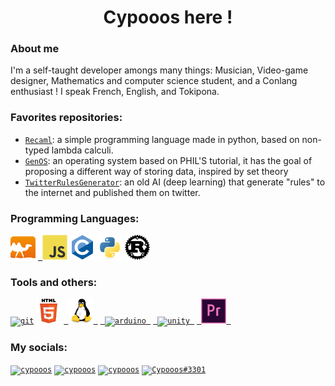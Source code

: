<h1 align="center">Cypooos here !</h1>
<h3 align="left">About me</h3>
<p>
  I'm a self-taught developer amongs many things: Musician, Video-game designer, Mathematics and computer science student, and a Conlang enthusiast !
  I speak French, English, and Tokipona.
</p>


<h3 align="left">Favorites repositories:</h3>
<p>
  <ul>
  <li><code><a href="https://github.com/Cypooos/Recaml">Recaml</a></code>: a simple programming language made in python, based on non-typed lambda calculi.</li>
  <li><code><a href="https://github.com/Cypooos/GenOS">GenOS</a></code>: an operating system based on PHIL'S tutorial, it has the goal of proposing a different way of storing data, inspired by set theory</li>
  <li><code><a href="https://github.com/Cypooos/TwitterRulesGenerator">TwitterRulesGenerator</a></code>: an old AI (deep learning) that generate "rules" to the internet and published them on twitter.</li>
  </ul>
</p>


<h3 align="left">Programming Languages:</h3>
<p align="left">
  <code><a href="https://ocaml.org/" target="_blank" rel="noreferrer"><img src="https://raw.githubusercontent.com/devicons/devicon/master/icons/ocaml/ocaml-original.svg" alt="Ocaml" width="40" height="40"/></a></code>
  <code><a href="https://developer.mozilla.org/en-US/docs/Web/JavaScript" target="_blank" rel="noreferrer"> <img src="https://raw.githubusercontent.com/devicons/devicon/master/icons/javascript/javascript-original.svg" alt="javascript" width="40" height="40"/></a></code>
  <code><a href="https://www.cprogramming.com/" target="_blank" rel="noreferrer"><img src="https://raw.githubusercontent.com/devicons/devicon/master/icons/c/c-original.svg" alt="c" width="40" height="40"/></a></code>
  <code><a href="https://www.python.org" target="_blank" rel="noreferrer"><img src="https://raw.githubusercontent.com/devicons/devicon/master/icons/python/python-original.svg" alt="python" width="40" height="40"/></a></code>
  <code><a href="https://www.rust-lang.org" target="_blank" rel="noreferrer"><img src="https://raw.githubusercontent.com/devicons/devicon/master/icons/rust/rust-plain.svg" alt="rust" width="40" height="40"/></a></code>
</p>
  

<h3 align="left">Tools and others:</h3>
<p>
  <code><a href="https://git-scm.com/" target="_blank" rel="noreferrer"><img src="https://www.vectorlogo.zone/logos/git-scm/git-scm-icon.svg" alt="git" width="40" height="40"/></a></code>
    <code><a href="https://www.w3.org/html/" target="_blank" rel="noreferrer"><img src="https://raw.githubusercontent.com/devicons/devicon/master/icons/html5/html5-original-wordmark.svg" alt="html5" width="40" height="40"/></a></code>
  <code><a href="https://www.linux.org/" target="_blank" rel="noreferrer"> <img src="https://raw.githubusercontent.com/devicons/devicon/master/icons/linux/linux-original.svg" alt="linux" width="40" height="40"/> </a></code>
  <code><a href="https://www.arduino.cc/" target="_blank" rel="noreferrer"> <img src="https://cdn.worldvectorlogo.com/logos/arduino-1.svg" alt="arduino" width="40" height="40"/> </a></code>
  <code><a href="https://unity.com/" target="_blank" rel="noreferrer"> <img src="https://www.vectorlogo.zone/logos/unity3d/unity3d-icon.svg" alt="unity" width="40" height="40"/> </a></code>
  <code><a href="https://www.adobe.com/fr/products/premiere.html" target="_blank" rel="noreferrer"> <img src="https://raw.githubusercontent.com/devicons/devicon/master/icons/premierepro/premierepro-original.svg" alt="Premiere" width="40" height="40"/> </a></code>
</p>



<h3 align="left">My socials:</h3>
<p align="left">
<code><a href="https://twitter.com/cypooos" target="blank"><img align="center" src="https://raw.githubusercontent.com/rahuldkjain/github-profile-readme-generator/master/src/images/icons/Social/twitter.svg" alt="cypooos" height="30" width="40" /></a></code>
<code><a href="https://instagram.com/cypooos" target="blank"><img align="center" src="https://raw.githubusercontent.com/rahuldkjain/github-profile-readme-generator/master/src/images/icons/Social/instagram.svg" alt="cypooos" height="30" width="40" /></a></code>
<code><a href="https://www.youtube.com/c/cypooos" target="blank"><img align="center" src="https://raw.githubusercontent.com/rahuldkjain/github-profile-readme-generator/master/src/images/icons/Social/youtube.svg" alt="cypooos" height="30" width="40" /></a></code>
<code><a href="https://discord.gg/Cypooos#3301" target="blank"><img align="center" src="https://raw.githubusercontent.com/rahuldkjain/github-profile-readme-generator/master/src/images/icons/Social/discord.svg" alt="Cypooos#3301" height="30" width="40" /></a></code>
</p>
